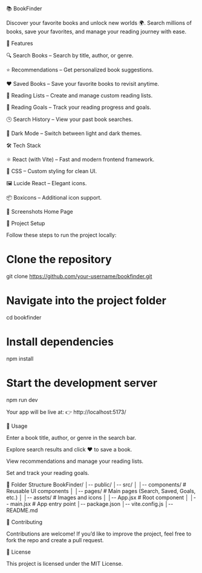 📚 BookFinder

Discover your favorite books and unlock new worlds 🌍.
Search millions of books, save your favorites, and manage your reading journey with ease.

🚀 Features

🔍 Search Books – Search by title, author, or genre.

⭐ Recommendations – Get personalized book suggestions.

❤️ Saved Books – Save your favorite books to revisit anytime.

📑 Reading Lists – Create and manage custom reading lists.

🎯 Reading Goals – Track your reading progress and goals.

🕒 Search History – View your past book searches.

🌙 Dark Mode – Switch between light and dark themes.

🛠️ Tech Stack

⚛️ React (with Vite) – Fast and modern frontend framework.

🎨 CSS – Custom styling for clean UI.

🖼️ Lucide React – Elegant icons.

📦 Boxicons – Additional icon support.

📸 Screenshots
Home Page

📂 Project Setup

Follow these steps to run the project locally:

# Clone the repository
git clone https://github.com/your-username/bookfinder.git

# Navigate into the project folder
cd bookfinder

# Install dependencies
npm install

# Start the development server
npm run dev


Your app will be live at:
👉 http://localhost:5173/

📜 Usage

Enter a book title, author, or genre in the search bar.

Explore search results and click ❤️ to save a book.

View recommendations and manage your reading lists.

Set and track your reading goals.

📌 Folder Structure
BookFinder/
│-- public/
│-- src/
│   │-- components/   # Reusable UI components
│   │-- pages/        # Main pages (Search, Saved, Goals, etc.)
│   │-- assets/       # Images and icons
│   │-- App.jsx       # Root component
│   │-- main.jsx      # App entry point
│-- package.json
│-- vite.config.js
│-- README.md

🤝 Contributing

Contributions are welcome! If you’d like to improve the project, feel free to fork the repo and create a pull request.

📄 License

This project is licensed under the MIT License.
